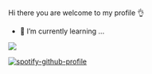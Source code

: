 Hi there you are welcome to my profile 👌

<!-- - 🔭 I’m currently working on ... -->
- 🌱 I’m currently learning ...
<!-- - 👯 I’m looking to collaborate on ... -->
<!-- - 🤔 I’m looking for help with ...
- 💬 Ask me about anthing!
- 📫 How to reach me: 
- 😄 Pronouns: ...
- ⚡ Fun fact: ... -->

<!-- [![Top Langs](https://github-readme-stats.vercel.app/api/top-langs/?username=evans646&langs_count=8)](https://github.com/evans646/github-readme-stats)
 -->

 
![](https://github.com/evans646/github-stats/blob/master/generated/overview.svg)

[![spotify-github-profile](https://spotify-github-profile.vercel.app/api/view?uid=badman1q&cover_image=true&theme=default&bar_color=1b75a1)](https://github.com/kittinan/spotify-github-profile)

